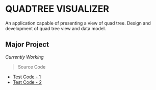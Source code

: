 # QUADTREE VISUALIZER
An application capable of presenting a view of quad tree. Design and development of quad tree view and data model.

## Major Project
  *Currently Working*

  >Source Code
  
  - [Test Code - 1](https://github.com/Amey-Thakur/QUADTREE-VISUALIZER/blob/main/QuadTree_1.ipynb)
  - [Test Code - 2](https://github.com/Amey-Thakur/QUADTREE-VISUALIZER/blob/main/QuadTree_2.ipynb)
